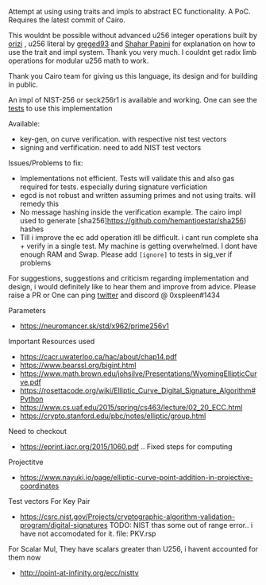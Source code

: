 Attempt at using using traits and impls to abstract EC functionality. A PoC. Requires the latest commit of Cairo.

This wouldnt be possible without advanced u256 integer operations built by [orizi](https://github.com/orizi) , u256 literal by [greged93](https://github.com/greged93) and [Shahar Papini](https://github.com/spapinistarkware) for explanation on how to use the trait and impl system. Thank you very much. I couldnt get radix limb operations for modular u256 math to work. 

Thank you Cairo team for giving us this language, its design and for building in public.

An impl of NIST-256 or seck256r1 is available and working.
One can see the [tests](https://github.com/hemantjoestar/Elliptic/tree/master/src/tests/test_U256/r1) to use this implementation

Available:
- key-gen, on curve verification. with respective nist test vectors
- signing and verfification. need to add NIST test vectors

Issues/Problems to fix:
- Implementations not efficient. Tests will validate this and also gas required for tests. especially during signature verficiation
- egcd is not robust and written assuming primes and not using traits. will remedy this
- No message hashing inside the verification example. The cairo impl used to generate [sha256]https://github.com/hemantjoestar/sha256) hashes
- Till i improve the ec add operation itll be difficult. i cant run complete sha + verify in a single test. My machine is getting overwhelmed. I dont have enough RAM and Swap. Please add `[ignore]` to tests in sig_ver if problems

For suggestions, suggestions and criticism regarding implementation and design, i would definitely like to hear them and improve from advice. Please raise a PR or One can ping [twitter](https://twitter.com/0xspleen) and discord @ 0xspleen#1434


Parameters
- https://neuromancer.sk/std/x962/prime256v1

Important Resources used
- https://cacr.uwaterloo.ca/hac/about/chap14.pdf
- https://www.bearssl.org/bigint.html
- https://www.math.brown.edu/johsilve/Presentations/WyomingEllipticCurve.pdf
- https://rosettacode.org/wiki/Elliptic_Curve_Digital_Signature_Algorithm#Python
- https://www.cs.uaf.edu/2015/spring/cs463/lecture/02_20_ECC.html
- https://crypto.stanford.edu/pbc/notes/elliptic/group.html

Need to checkout 
- https://eprint.iacr.org/2015/1060.pdf .. Fixed steps for computing

Projectitve
- https://www.nayuki.io/page/elliptic-curve-point-addition-in-projective-coordinates


Test vectors
For Key Pair
- https://csrc.nist.gov/Projects/cryptographic-algorithm-validation-program/digital-signatures
TODO: NIST thas some out of range error.. i have not accomodated for it. file: PKV.rsp

For Scalar Mul, They have scalars greater than U256, i havent accounted for them now
- http://point-at-infinity.org/ecc/nisttv
